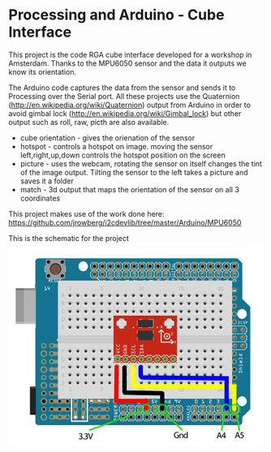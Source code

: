 Processing and Arduino - Cube Interface
=======================================

This project is the code RGA cube interface developed for a workshop in Amsterdam. Thanks to the MPU6050 sensor and the data it outputs we know its orientation.

The Arduino code captures the data from the sensor and sends it to Processing over the Serial port.
All these projects use the Quaternion (http://en.wikipedia.org/wiki/Quaternion) output from Arduino in order to avoid gimbal lock (http://en.wikipedia.org/wiki/Gimbal_lock) but other output such as roll, raw, picth are also available.

- cube orientation - gives the orienation of the sensor
- hotspot - controls a hotspot on image. moving the sensor left,right,up,down controls the hotspot position on the screen
- picture - uses the webcam, rotating the sensor on itself changes the tint of the image output. Tilting the sensor to the left takes a picture and saves it a folder
- match - 3d output that maps the orientation of the sensor on all 3 coordinates

This project makes use of the work done here: 
https://github.com/jrowberg/i2cdevlib/tree/master/Arduino/MPU6050

This is the schematic for the project
[![schematic](https://raw.githubusercontent.com/sebastienjouhans/processing-arduino-cube-interface/master/schematic/cube.jpg)](#features)

